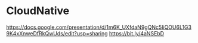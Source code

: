 # CloudNative
https://docs.google.com/presentation/d/1m6K_UXfdaN9gQNc5IiQOU6L1G39K4xXnweDfRkQwUds/edit?usp=sharing
https://bit.ly/4aNSEbD
